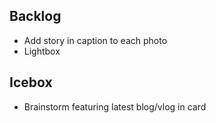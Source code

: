 ## Backlog

- Add story in caption to each photo
- Lightbox

## Icebox

- Brainstorm featuring latest blog/vlog in card
